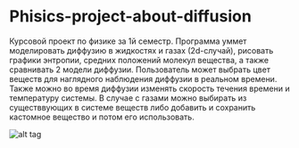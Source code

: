 # Phisics-project-about-diffusion
Курсовой проект по физике за 1й семестр. Программа уммет моделировать диффузию в жидкостях и газах (2d-случай),
рисовать графики энтропии, средних положений молекул вещества, а также сравнивать 2 модели диффузии. Пользователь может выбрать
цвет веществ для наглядного наблюдения диффузии в реальном времени. Также можно во время диффузии изменять скорость течения 
времени и температуру системы. В случае с газами можно выбирать из существвующих в системе веществ либо добавить и сохранить 
кастомное вещество и потом его использовать.


![alt tag](https://raw.githubusercontent.com/Ololoshechkin/images/diff1.png)
